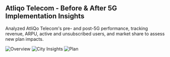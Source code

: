 ## Atliqo Telecom - Before & After 5G Implementation Insights

Analyzed AtliQo Telecom's pre- and post-5G performance, tracking revenue, ARPU, active and unsubscribed users, and market share to assess new plan impacts.

![Overview](https://github.com/NagZXY/NagZXY/blob/main/AtliQo%20Telecom_page-0001.jpg)
![City Insights](https://github.com/NagZXY/NagZXY/blob/main/AtliQo%20Telecom_page-0002.jpg)
![Plan](https://github.com/NagZXY/NagZXY/blob/main/AtliQo%20Telecom_page-0003.jpg)
